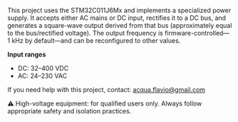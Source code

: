 This project uses the STM32C011J6Mx and implements a specialized power supply. It accepts either AC mains or DC input, rectifies it to a DC bus, and generates a square-wave output derived from that bus (approximately equal to the bus/rectified voltage). The output frequency is firmware-controlled—1 kHz by default—and can be reconfigured to other values.

**Input ranges**
- DC: 32–400 VDC  
- AC: 24–230 VAC

If you need help with this project, contact: acqua.flavio@gmail.com

⚠️ High-voltage equipment: for qualified users only. Always follow appropriate safety and isolation practices.
